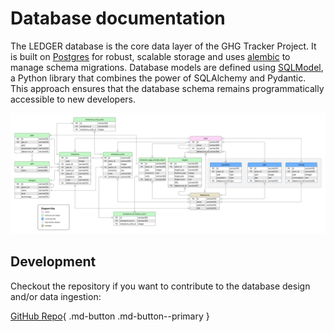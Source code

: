 # Database documentation

The LEDGER database is the core data layer of the GHG Tracker Project. It is built on [Postgres](https://www.postgresql.org/) for robust, scalable storage and uses [alembic](https://alembic.sqlalchemy.org/en/latest/) to manage schema migrations. Database models are defined using [SQLModel](https://sqlmodel.tiangolo.com/), a Python library that combines the power of SQLAlchemy and Pydantic. This approach ensures that the database schema remains programmatically accessible to new developers.

![database entity relational diagram](assets/ert.jpeg)

## Development

Checkout the repository if you want to contribute to the database design and/or data ingestion:

[GitHub Repo](https://github.com/GHG-Tracker-Project/ghg-tracker-database){ .md-button .md-button--primary }
